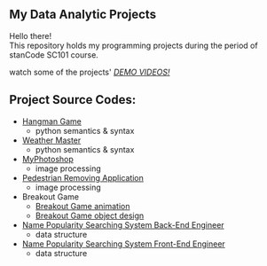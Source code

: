 ## My Data Analytic Projects
Hello there!\
This repository holds my programming projects during the period of stanCode SC101 course.

watch some of the projects' *[DEMO VIDEOS!](https://m.youtube.com/playlist?list=PL6FWNwNPGCE56gP3lxhYPLoUbqE_unUiP)*

## Project Source Codes:
* [Hangman Game](https://github.com/ChiaChunHung/MyDataAnalyticsProjects/blob/main/DataAnalyticProjects/beginner_programming_learning_project/hangman.py)
  * python semantics & syntax
* [Weather Master](https://github.com/ChiaChunHung/MyDataAnalyticsProjects/blob/main/DataAnalyticProjects/beginner_programming_learning_project/weather_master.py)
  * python semantics & syntax
* [MyPhotoshop](https://github.com/ChiaChunHung/MyDataAnalyticsProjects/blob/main/DataAnalyticProjects/object_oriented_learning_project/my_drawing.py)
  * image processing
* [Pedestrian Removing Application](https://github.com/ChiaChunHung/MyDataAnalyticsProjects/blob/main/DataAnalyticProjects/object_removal_project/stanCodoshop.py)
  * image processing
* Breakout Game
  * [Breakout Game animation](https://github.com/ChiaChunHung/MyDataAnalyticsProjects/blob/main/DataAnalyticProjects/brick_breaker_game_project/extension_breakout.py)
  * [Breakout Game object design](https://github.com/ChiaChunHung/MyDataAnalyticsProjects/blob/main/DataAnalyticProjects/brick_breaker_game_project/extensions_breakoutgraphics.py)
* [Name Popularity Searching System Back-End Engineer](https://github.com/ChiaChunHung/MyDataAnalyticsProjects/blob/main/DataAnalyticProjects/popular_baby_names_project/babynames.py)
  * data structure
* [Name Popularity Searching System Front-End Engineer](https://github.com/ChiaChunHung/MyDataAnalyticsProjects/blob/main/DataAnalyticProjects/popular_baby_names_project/babygraphics.py)
  * data structure
